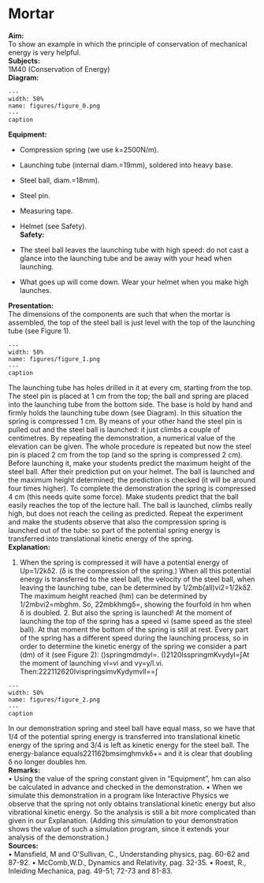 # Mortar 
    
<b> Aim: </b>  
 To show an example in which the principle of conservation of mechanical energy is very helpful.   
<b> Subjects: </b>  
 1M40 (Conservation of Energy)   
<b> Diagram: </b>  
   
```{figure} figures/figure_0.png  
---  
width: 50%  
name: figures/figure_0.png  
---  
caption  
``` 
     
<b> Equipment: </b>  
 
 *  Compression spring (we use k=2500N/m). 
 *  Launching tube (internal diam.=19mm), soldered into heavy base. 
 *  Steel ball, diam.=18mm). 
 *  Steel pin. 
 *  Measuring tape. 
 *  Helmet (see Safety).   
<b> Safety: </b>  
 
 *  The steel ball leaves the launching tube with high speed: do not cast a glance into the launching tube and be away with your head when launching. 
 *  What goes up will come down. Wear your helmet when you make high launches.
     
<b> Presentation: </b>  
 The dimensions of the components are such that when the mortar is assembled, the top of the steel ball is just level with the top of the launching tube (see Figure 1).     
```{figure} figures/figure_1.png  
---  
width: 50%  
name: figures/figure_1.png  
---  
caption  
``` 
 The launching tube has holes drilled in it at every cm, starting from the top. The steel pin is placed at 1 cm from the top; the ball and spring are placed into the launching tube from the bottom side. The base is hold by hand and firmly holds the launching tube down (see Diagram). In this situation the spring is compressed 1 cm. By means of your other hand the steel pin is pulled out and the steel ball is launched: it just climbs a couple of centimetres. By repeating the demonstration, a numerical value of the elevation can be given. The whole procedure is repeated but now the steel pin is placed 2 cm from the top (and so the spring is compressed 2 cm). Before launching it, make your students predict the maximum height of the steel ball. After their prediction put on your helmet. The ball is launched and the maximum height determined; the prediction is checked (it will be around four times higher). To complete the demonstration the spring is compressed 4 cm (this needs quite some force). Make students predict that the ball easily reaches the top of the lecture hall. The ball is launched, climbs really high, but does not reach the ceiling as predicted. Repeat the experiment and make the students observe that also the compression spring is launched out of the tube: so part of the potential spring energy is transferred into translational kinetic energy of the spring.    
<b> Explanation: </b>  
 1. When the spring is compressed it will have a potential energy of Up=1/2kδ2. (δ is the compression of the spring.) When all this potential energy is transferred to the steel ball, the velocity of the steel ball, when leaving the launching tube, can be determined by 1/2mb(all)vi2=1/2kδ2. The maximum height reached (hm) can be determined by 1/2mbvi2=mbghm. So, 22mbkhmgδ=, showing the fourfold in hm when δ is doubled. 2. But also the spring is launched! At the moment of launching the top of the spring has a speed vi (same speed as the steel ball). At that moment the bottom of the spring is still at rest. Every part of the spring has a different speed during the launching process, so in order to determine the kinetic energy of the spring we consider a part (dm) of it (see Figure 2):  ()springmdmdyl=. ()2120lsspringmKvydyl=∫At the moment of launching vl=vi and vy=y/l.vi. Then:222112620lvispringsimvKydymvll==∫     
```{figure} figures/figure_2.png  
---  
width: 50%  
name: figures/figure_2.png  
---  
caption  
``` 
 In our demonstration spring and steel ball have equal mass, so we have that 1/4 of the potential spring energy is transferred into translational kinetic energy of the spring and 3/4 is left as kinetic energy for the steel ball. The energy-balance equals221162bmsimghmvkδ+= and it is clear that doubling δ no longer doubles hm.   
<b> Remarks: </b>  
 • Using the value of the spring constant given in “Equipment”, hm can also be calculated in advance and checked in the demonstration. • When we simulate this demonstration in a program like Interactive Physics we observe that the spring not only obtains translational kinetic energy but also vibrational kinetic energy. So the analysis is still a bit more complicated than given in our Explanation. (Adding this simulation to your demonstration shows the value of such a simulation program, since it extends your analysis of the demonstration.)   
<b> Sources: </b>  
 • Mansfield, M and O'Sullivan, C., Understanding physics, pag. 60-62 and 87-92. • McComb,W.D., Dynamics and Relativity, pag. 32-35. • Roest, R., Inleiding Mechanica, pag. 49-51; 72-73 and 81-83.  